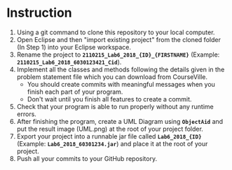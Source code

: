 # Instruction

1. Using a git command to clone this repository to your local computer.
2. Open Eclipse and then "import existing project" from the cloned folder (In Step 1) into your Eclipse workspace.
3. Rename the project to **`2110215_Lab6_2018_{ID}_{FIRSTNAME}`** (Example: **`2110215_Lab6_2018_6030123421_Cid`**).
4. Implement all the classes and methods following the details given in the problem statement file which you can download from CourseVille.
    - You should create commits with meaningful messages when you finish each part of your program.
    - Don't wait until you finish all features to create a commit.
5. Check that your program is able to run properly without any runtime errors.
6. After finishing the program, create a UML Diagram using **`ObjectAid`** and put the result image (UML.png) at the root of your project folder.
7. Export your project into a runnable jar file called **`Lab6_2018_{ID}`** (Example: **`Lab6_2018_60301234.jar`**) and place it at the root of your project.
8. Push all your commits to your GitHub repository.
